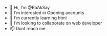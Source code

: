 - 👋 Hi, I’m @RaAkSay
- 👀 I’m interested in Opening accounts
- 🌱 I’m currently learning html
- 💞️ I’m looking to collaborate on web developer
- 📫 Dont reach me 

<!---
RaAkSay/RaAkSay is a ✨ special ✨ repository because its `README.md` (this file) appears on your GitHub profile.
You can click the Preview link to take a look at your changes.
--->
